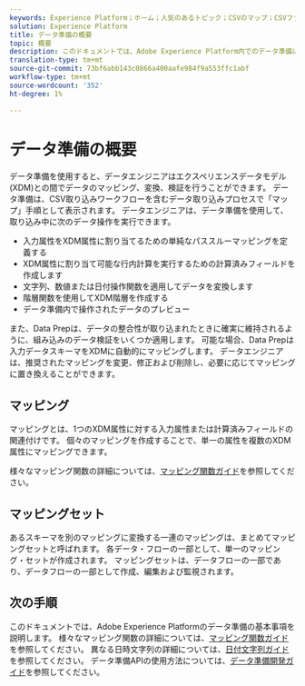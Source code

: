 ```yaml
---
keywords: Experience Platform；ホーム；人気のあるトピック；CSVのマップ；CSVファイルのマップ；CSVファイルのxdmへのマップ；CSVのxdmへのマップ；ui guide；マッピング；マッピング；データ準備；データ準備；データの準備；データの準備；
solution: Experience Platform
title: データ準備の概要
topic: 概要
description: このドキュメントでは、Adobe Experience Platform内でのデータ準備について説明します。
translation-type: tm+mt
source-git-commit: 73bf6abb143c0866a400aafe984f9a553ffc1abf
workflow-type: tm+mt
source-wordcount: '352'
ht-degree: 1%

---
```



# データ準備の概要

データ準備を使用すると、データエンジニアはエクスペリエンスデータモデル(XDM)との間でデータのマッピング、変換、検証を行うことができます。 データ準備は、CSV取り込みワークフローを含むデータ取り込みプロセスで「マップ」手順として表示されます。 データエンジニアは、データ準備を使用して、取り込み中に次のデータ操作を実行できます。

- 入力属性をXDM属性に割り当てるための単純なパススルーマッピングを定義する
- XDM属性に割り当て可能な行内計算を実行するための計算済みフィールドを作成します
- 文字列、数値または日付操作関数を適用してデータを変換します
- 階層関数を使用してXDM階層を作成する
- データ準備内で操作されたデータのプレビュー

また、Data Prepは、データの整合性が取り込まれたときに確実に維持されるように、組み込みのデータ検証をいくつか適用します。 可能な場合、Data Prepは入力データスキーマをXDMに自動的にマッピングします。 データエンジニアは、推奨されたマッピングを変更、修正および削除し、必要に応じてマッピングに置き換えることができます。

## マッピング

マッピングとは、1つのXDM属性に対する入力属性または計算済みフィールドの関連付けです。 個々のマッピングを作成することで、単一の属性を複数のXDM属性にマッピングできます。

様々なマッピング関数の詳細については、[マッピング関数ガイド](./functions.md)を参照してください。

## マッピングセット

あるスキーマを別のマッピングに変換する一連のマッピングは、まとめてマッピングセットと呼ばれます。 各データ・フローの一部として、単一のマッピング・セットが作成されます。 マッピングセットは、データフローの一部であり、データフローの一部として作成、編集および監視されます。

## 次の手順

このドキュメントでは、Adobe Experience Platformのデータ準備の基本事項を説明します。 様々なマッピング関数の詳細については、[マッピング関数ガイド](./functions.md)を参照してください。 異なる日時文字列の詳細については、[日付文字列ガイド](./dates.md)を参照してください。 データ準備APIの使用方法については、[データ準備開発ガイド](api/overview.md)を参照してください。